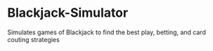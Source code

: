 # Blackjack-Simulator
Simulates games of Blackjack to find the best play, betting, and card couting strategies
